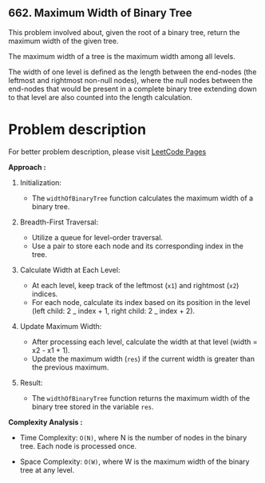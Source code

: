 ## 662. Maximum Width of Binary Tree

This problem involved about, given the root of a binary tree, return the maximum width of the given tree.<br/>

The maximum width of a tree is the maximum width among all levels.<br/>

The width of one level is defined as the length between the end-nodes (the leftmost and rightmost non-null nodes), where the null nodes between the end-nodes that would be present in a complete binary tree extending down to that level are also counted into the length calculation.

# Problem description

For better problem description, please visit [LeetCode Pages](https://leetcode.com/problems/maximum-width-of-binary-tree/description/)

**Approach :**<br/>

1. Initialization:

    - The `widthOfBinaryTree` function calculates the maximum width of a binary tree.

2. Breadth-First Traversal:

    - Utilize a queue for level-order traversal.
    - Use a pair to store each node and its corresponding index in the tree.

3. Calculate Width at Each Level:

    - At each level, keep track of the leftmost (`x1`) and rightmost (`x2`) indices.
    - For each node, calculate its index based on its position in the level (left child: 2 _ index + 1, right child: 2 _ index + 2).

4. Update Maximum Width:

    - After processing each level, calculate the width at that level (width = x2 - x1 + 1).
    - Update the maximum width (`res`) if the current width is greater than the previous maximum.

5. Result:
    - The `widthOfBinaryTree` function returns the maximum width of the binary tree stored in the variable `res`.

**Complexity Analysis :**<br/>

-   Time Complexity: `O(N)`, where N is the number of nodes in the binary tree. Each node is processed once.

-   Space Complexity: `O(W)`, where W is the maximum width of the binary tree at any level.
